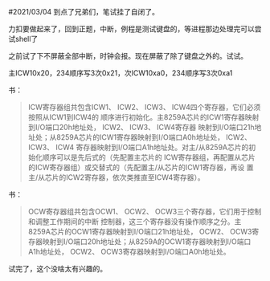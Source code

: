 #2021/03/04
到点了兄弟们，笔试挂了自闭了。

力扣要做起来了，回到正题，中断，例程是测试键盘的，等进程那边处理完可以尝试shell了

之前试了下不屏蔽全部中断，时钟会报。现在屏蔽了除了键盘之外的。试试。

主ICW10x20，234顺序写3次0x21，次ICW10xa0，234顺序写3次0xa1

书：
> ICW寄存器组共包含ICW1、 ICW2、 ICW3、 ICW4四个寄存器，它们必须按照从ICW1到ICW4的
顺序进行初始化。主8259A芯片的ICW1寄存器映射到I/O端口20h地址处， ICW2、 ICW3、 ICW4寄存器
映射到I/O端口21h地址处；从8259A芯片的ICW1寄存器映射到I/O端口A0h地址处， ICW2、 ICW3、 ICW4
寄存器映射到I/O端口A1h地址处。对主/从8259A芯片的初始化顺序可以是先后式的（先配置主芯片的
ICW寄存器组，再配置从芯片的ICW寄存器组）或交替式的（先配置主/从芯片的ICW1寄存器，再设
置主/从芯片的ICW2寄存器，依次类推直至ICW4寄存器）。

书：
> OCW寄存器组共包含OCW1、 OCW2、 OCW3三个寄存器，它们用于控制和调整工作期间的中断
控制器，这三个寄存器没有操作顺序之分。主8259A芯片的OCW1寄存器映射到I/O端口21h地址处，
OCW2、 OCW3寄存器映射到I/O端口20h地址处；从8259A的OCW1寄存器映射到I/O端口A1h地址处，
OCW2、 OCW3寄存器映射到I/O端口A0h地址处。


试完了，这个没啥太有兴趣的。